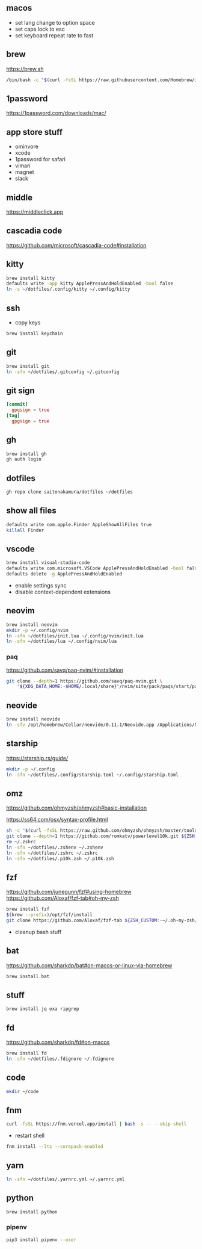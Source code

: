 ## macos

* set lang change to option space
* set caps lock to esc
* set keyboard repeat rate to fast

## brew

https://brew.sh

```sh
/bin/bash -c "$(curl -fsSL https://raw.githubusercontent.com/Homebrew/install/HEAD/install.sh)"
```

## 1password

https://1password.com/downloads/mac/

## app store stuff

* ominvore
* xcode
* 1password for safari
* vimari
* magnet
* slack

## middle

https://middleclick.app

## cascadia code

https://github.com/microsoft/cascadia-code#installation

## kitty

```sh
brew install kitty
defaults write -app kitty ApplePressAndHoldEnabled -bool false
ln -s ~/dotfiles/.config/kitty ~/.config/kitty
```

## ssh

* copy keys
 
```sh
brew install keychain
```

## git

```sh
brew install git
ln -sfn ~/dotfiles/.gitconfig ~/.gitconfig
```

## git sign

```conf
[commit]
  gpgsign = true
[tag]
  gpgsign = true
```

## gh

```sh
brew install gh
gh auth login
```

## dotfiles

```sh
gh repo clone saitonakamura/dotfiles ~/dotfiles
```

## show all files

```sh
defaults write com.apple.Finder AppleShowAllFiles true
killall Finder
```

## vscode

```sh
brew install visual-studio-code
defaults write com.microsoft.VSCode ApplePressAndHoldEnabled -bool false
defaults delete -g ApplePressAndHoldEnabled
```

* enable settings sync
* disable context-dependent extensions

## neovim

```sh
brew install neovim
mkdir -p ~/.config/nvim
ln -sfn ~/dotfiles/init.lua ~/.config/nvim/init.lua
ln -sfn ~/dotfiles/lua ~/.config/nvim/lua
```

### paq

https://github.com/savq/paq-nvim/#installation

```sh
git clone --depth=1 https://github.com/savq/paq-nvim.git \
    "${XDG_DATA_HOME:-$HOME/.local/share}"/nvim/site/pack/paqs/start/paq-nvim
```

## neovide

```sh
brew install neovide
ln -sfv /opt/homebrew/Cellar/neovide/0.11.1/Neovide.app /Applications/Neovide.app
```

## starship

https://starship.rs/guide/

```sh
mkdir -p ~/.config
ln -sfn ~/dotfiles/.config/starship.toml ~/.config/starship.toml
```

## omz

https://github.com/ohmyzsh/ohmyzsh#basic-installation

https://ss64.com/osx/syntax-profile.html

```sh
sh -c "$(curl -fsSL https://raw.github.com/ohmyzsh/ohmyzsh/master/tools/install.sh)"
git clone --depth=1 https://github.com/romkatv/powerlevel10k.git ${ZSH_CUSTOM:-$HOME/.oh-my-zsh/custom}/themes/powerlevel10k
rm ~/.zshrc
ln -sfn ~/dotfiles/.zshenv ~/.zshenv
ln -sfn ~/dotfiles/.zshrc ~/.zshrc
ln -sfn ~/dotfiles/.p10k.zsh ~/.p10k.zsh
```

## fzf

https://github.com/junegunn/fzf#using-homebrew
https://github.com/Aloxaf/fzf-tab#oh-my-zsh

```sh
brew install fzf
$(brew --prefix)/opt/fzf/install
git clone https://github.com/Aloxaf/fzf-tab ${ZSH_CUSTOM:-~/.oh-my-zsh/custom}/plugins/fzf-tab
```

* cleanup bash stuff

## bat

https://github.com/sharkdp/bat#on-macos-or-linux-via-homebrew

```sh
brew install bat
```

## stuff

```sh
brew install jq exa ripgrep
```

## fd

https://github.com/sharkdp/fd#on-macos

```sh
brew install fd
ln -sfn ~/dotfiles/.fdignore ~/.fdignore
```

## code

```sh
mkdir ~/code
```

## fnm

```sh
curl -fsSL https://fnm.vercel.app/install | bash -s -- --skip-shell
```

* restart shell

```sh
fnm install --lts --corepack-enabled
```

## yarn

```sh
ln -sfn ~/dotfiles/.yarnrc.yml ~/.yarnrc.yml
```

## python

```sh
brew install python
```

### pipenv

```sh
pip3 install pipenv --user
```